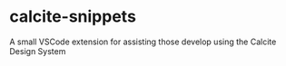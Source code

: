 # calcite-snippets
A small VSCode extension for assisting those develop using the Calcite Design System
